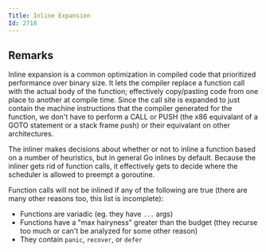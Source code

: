 ```yaml
---
Title: Inline Expansion
Id: 2718
---
```


## Remarks
Inline expansion is a common optimization in compiled code that prioritized performance over binary size. It lets the compiler replace a function call with the actual body of the function; effectively copy/pasting code from one place to another at compile time. Since the call site is expanded to just contain the machine instructions that the compiler generated for the function, we don't have to perform a CALL or PUSH (the x86 equivalant of a GOTO statement or a stack frame push) or their equivalant on other architectures.

The inliner makes decisions about whether or not to inline a function based on a number of heuristics, but in general Go inlines by default. Because the inliner gets rid of function calls, it effectively gets to decide where the scheduler is allowed to preempt a goroutine.

Function calls will not be inlined if any of the following are true (there are many other reasons too, this list is incomplete):

  - Functions are variadic (eg. they have `...` args)
  - Functions have a "max hairyness" greater than the budget (they recurse too much or can't be analyzed for some other reason)
  - They contain `panic`, `recover`, or `defer`
